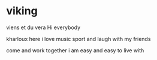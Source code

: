 # viking
viens et du vera 
Hi everybody


kharloux here i love music sport and laugh with my friends

come and work together i am easy and easy to live with
